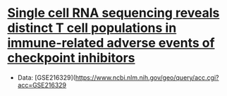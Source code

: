 # [Single cell RNA sequencing reveals distinct T cell populations in immune-related adverse events of checkpoint inhibitors](https://pubmed.ncbi.nlm.nih.gov/36513074/)
- Data: [GSE216329](https://www.ncbi.nlm.nih.gov/geo/query/acc.cgi?acc=GSE216329
